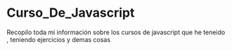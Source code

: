 # Curso_De_Javascript
Recopilo toda mi información  sobre los cursos de javascript que he teneido , teniendo ejercicios y demas cosas
